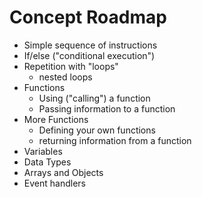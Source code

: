 # Concept Roadmap

* Simple sequence of instructions
* If/else ("conditional execution")
* Repetition with "loops"
  * nested loops
* Functions
  * Using ("calling") a function
  * Passing information to a function
* More Functions
  * Defining your own functions
  * returning information from a function
* Variables
* Data Types
* Arrays and Objects
* Event handlers
